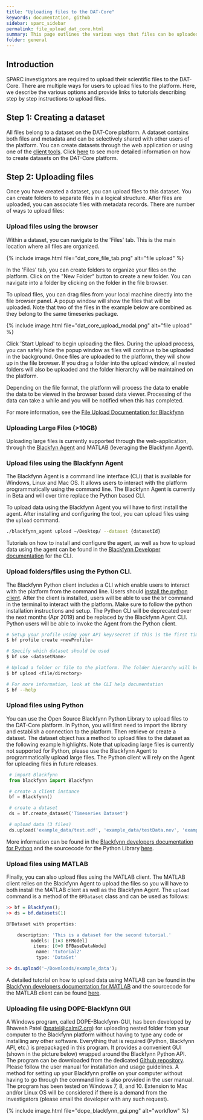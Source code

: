 ```yaml
---
title: "Uploading files to the DAT-Core"
keywords: documentation, github
sidebar: sparc_sidebar
permalink: file_upload_dat_core.html
summary: This page outlines the various ways that files can be uploaded to the DAT-Core. 
folder: general
---
```



## Introduction
SPARC investigators are required to upload their scientific files to the DAT-Core. There are multiple ways for users to upload files to the platform. Here, we describe the various options and provide links to tutorials describing step by step instructions to upload files.

## Step 1: Creating a dataset
All files belong to a dataset on the DAT-Core platform. A dataset contains both files and metadata and can be selectively shared with other users of the platform. You can create datasets through the web application or using one of the [client tools](https://developer.blackfynn.io). Click [here](http://help.blackfynn.com/blackfynn-web-application/importing-and-managing-data/creating-and-deleting-datasets) to see more detailed information on how to create datasets on the DAT-Core platform.

## Step 2: Uploading files
Once you have created a dataset, you can upload files to this dataset. You can create folders to separate files in a logical structure. After files are uploaded, you can associate files with metadata records. There are number of ways to upload files:

### Upload files using the browser
Within a dataset, you can navigate to the 'Files' tab. This is the main location where all files are organized. 

{% include image.html file="dat_core_file_tab.png" alt="file upload" %}

In the 'Files' tab, you can create folders to organize your files on the platform. Click on the "New Folder" button to create a new folder. You can navigate into a folder by clicking on the folder in the file browser.

To upload files, you can drag files from your local machine directly into the file browser panel. A popup window will show the files that will be uploaded. Note that two of the files in the example below are combined as they belong to the same timeseries package.

{% include image.html file="dat_core_upload_modal.png" alt="file upload" %}

Click 'Start Upload' to begin uploading the files. During the upload process, you can safely hide the popup window as files will continue to be uploaded in the background. Once files are uploaded to the platform, they will show up in the file browser. If you drag a folder into the upload window, all nested folders will also be uploaded and the folder hierarchy will be maintained on the platform.

Depending on the file format, the platform will process the data to enable the data to be viewed in the browser based data viewer. Processing of the data can take a while and you will be notified when this has completed.

For more information, see the [File Upload Documentation for Blackfynn](http://help.blackfynn.com/blackfynn-web-application/uploading-files-to-a-dataset) 

### Uploading Large Files (>10GB)
Uploading large files is currently supported through the web-application, through the [Blackfyn Agent](https://developer.blackfynn.io/agent/index.html) and MATLAB (leveraging the Blackfynn Agent).


### Upload files using the Blackfynn Agent
The Blackfynn Agent is a command line interface (CLI) that is available for Windows, Linux and Mac OS. It allows users to interact with the platform programmatically using the command line. The Blackfynn Agent is currently in Beta and will over time replace the Python based CLI. 

To upload data using the Blackfynn Agent you will have to first install the agent. After installing and configuring the tool, you can upload files using the ```upload``` command. 

```bash
./blackfynn_agent upload ~/Desktop/ --dataset {datasetId}
``` 

Tutorials on how to install and configure the agent, as well as how to upload data using the agent can be found in the [Blackfynn Developer documentation](https://developer.blackfynn.io/agent/) for the CLI.

### Upload folders/files using the Python CLI.
The Blackfynn Python client includes a CLI which enable users to interact with the platform from the command line. Users should [install the python client](https://developer.blackfynn.io/python/). After the client is installed, users will be able to use the ```bf``` command in the terminal to interact with the platform. Make sure to follow the python installation instructions and setup. The Python CLI will be deprecated over the next months (Apr 2019) and be replaced by the Blackfynn Agent CLI. Python users will be able to invoke the Agent from the Python client.

```bash
# Setup your profile using your API key/secret if this is the first time running the python CLI
$ bf profile create <newProfile>

# Specify which dataset should be used
$ bf use <datasetName>

# Upload a folder or file to the platform. The folder hierarchy will be maintained on the platform
$ bf upload <file/directory>

# For more information, look at the CLI help documentation
$ bf --help

``` 

### Upload files using Python
You can use the Open Source Blackfynn Python Library to upload files to the DAT-Core platform.  In Python, you will first need to import the library and establish a connection to the platform. Then retrieve or create a dataset. The dataset object has a method to upload files to the dataset as the following example highlights. Note that uploading large files is currently not supported for Python, please use the Blackfynn Agent to programmatically upload large files. The Python client will rely on the Agent for uploading files in future releases.

```python
 # import Blackfynn
 from blackfynn import Blackfynn

 # create a client instance
 bf = Blackfynn()

 # create a dataset
 ds = bf.create_dataset('Timeseries Dataset')

 # upload data (3 files)
 ds.upload('example_data/test.edf', 'example_data/testData.nev', 'example_data/testData.ns2')

```

More information can be found in the [Blackfynn developers documentation for Python](https://developer.blackfynn.io/python) and the sourcecode for the Python Library [here](https://github.com/blackfynn/blackfynn-python).

### Upload files using MATLAB
Finally, you can also upload files using the MATLAB client. The MATLAB client relies on the Blackfynn Agent to upload the files so you will have to both install the MATLAB client as well as the Blackfynn Agent. The ```upload``` command is a method of the ```BFDataset``` class and can be used as follows:

```R
>> bf = Blackfynn();
>> ds = bf.datasets(1)

BFDataset with properties:

    description: 'This is a dataset for the second tutorial.'
         models: [1×3 BFModel]
          items: [0×0 BFBaseDataNode]
           name: 'tutorial2'
           type: 'DataSet'

>> ds.upload('~/Downloads/example_data');
```

A detailed tutorial on how to upload data using MATLAB can be found in the [Blackfynn developers documentation for MATLAB](https://developer.blackfynn.io/matlab) and the sourcecode for the MATLAB client can be found [here](https://github.com/Blackfynn/blackfynn-matlab).


### Uploading file using DOPE-Blackfynn GUI 
A Windows program, called DOPE-Blackfynn-GUI, has been developed by Bhavesh Patel ([bpatel@calmi2.org](mailto:bpatel@calmi2.org)) for uploading nested folder from your computer to the Blackfynn platform without having to type any code or installing any other software. Everything that is required (Python, Blackfynn API, etc.) is prepackaged in this program. It provides a convenient GUI (shown in the picture below) wrapped around the Blackfynn Python API. The program can be downloaded from the dedicated [Github repository](https://github.com/bvhpatel/dope-blackfynn-gui). Please follow the user manual for installation and usage guidelines. A method for setting up your Blackfynn profile on your computer without having to go through the command line is also provided in the user manual. The program has been tested on Windows 7, 8, and 10. Extension to Mac and/or Linux OS will be considered if there is a demand from the investigators (please email the developer with any such request). 

{% include image.html file="dope_blackfynn_gui.png" alt="workflow" %}


